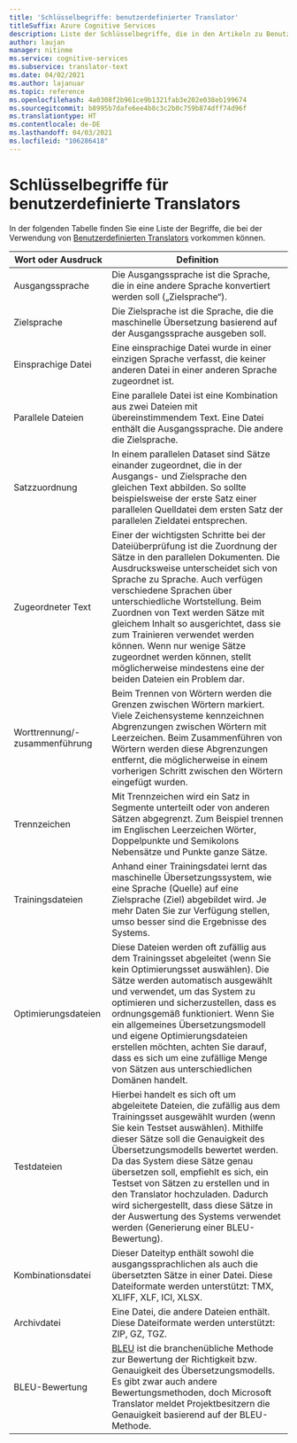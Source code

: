 ```yaml
---
title: 'Schlüsselbegriffe: benutzerdefinierter Translator'
titleSuffix: Azure Cognitive Services
description: Liste der Schlüsselbegriffe, die in den Artikeln zu Benutzerdefinierter Translator verwendet werden.
author: laujan
manager: nitinme
ms.service: cognitive-services
ms.subservice: translator-text
ms.date: 04/02/2021
ms.author: lajanuar
ms.topic: reference
ms.openlocfilehash: 4a0308f2b961ce9b1321fab3e202e038eb199674
ms.sourcegitcommit: b8995b7dafe6ee4b8c3c2b0c759b874dff74d96f
ms.translationtype: HT
ms.contentlocale: de-DE
ms.lasthandoff: 04/03/2021
ms.locfileid: "106286418"
---
```

# <a name="custom-translator-key-terms"></a>Schlüsselbegriffe für benutzerdefinierte Translators

In der folgenden Tabelle finden Sie eine Liste der Begriffe, die bei der Verwendung von [Benutzerdefinierten Translators](https://portal.customtranslator.azure.ai) vorkommen können.

| Wort oder Ausdruck|Definition|
|------------------|-----------|
| Ausgangssprache | Die Ausgangssprache ist die Sprache, die in eine andere Sprache konvertiert werden soll („Zielsprache“).|
| Zielsprache| Die Zielsprache ist die Sprache, die die maschinelle Übersetzung basierend auf der Ausgangssprache ausgeben soll. |
| Einsprachige Datei | Eine einsprachige Datei wurde in einer einzigen Sprache verfasst, die keiner anderen Datei in einer anderen Sprache zugeordnet ist. |
| Parallele Dateien | Eine parallele Datei ist eine Kombination aus zwei Dateien mit übereinstimmendem Text. Eine Datei enthält die Ausgangssprache. Die andere die Zielsprache.|
| Satzzuordnung| In einem parallelen Dataset sind Sätze einander zugeordnet, die in der Ausgangs- und Zielsprache den gleichen Text abbilden. So sollte beispielsweise der erste Satz einer parallelen Quelldatei dem ersten Satz der parallelen Zieldatei entsprechen.|
| Zugeordneter Text | Einer der wichtigsten Schritte bei der Dateiüberprüfung ist die Zuordnung der Sätze in den parallelen Dokumenten. Die Ausdrucksweise unterscheidet sich von Sprache zu Sprache. Auch verfügen verschiedene Sprachen über unterschiedliche Wortstellung. Beim Zuordnen von Text werden Sätze mit gleichem Inhalt so ausgerichtet, dass sie zum Trainieren verwendet werden können. Wenn nur wenige Sätze zugeordnet werden können, stellt möglicherweise mindestens eine der beiden Dateien ein Problem dar. |
| Worttrennung/-zusammenführung | Beim Trennen von Wörtern werden die Grenzen zwischen Wörtern markiert. Viele Zeichensysteme kennzeichnen Abgrenzungen zwischen Wörtern mit Leerzeichen. Beim Zusammenführen von Wörtern werden diese Abgrenzungen entfernt, die möglicherweise in einem vorherigen Schritt zwischen den Wörtern eingefügt wurden. |
| Trennzeichen   | Mit Trennzeichen wird ein Satz in Segmente unterteilt oder von anderen Sätzen abgegrenzt. Zum Beispiel trennen im Englischen Leerzeichen Wörter, Doppelpunkte und Semikolons Nebensätze und Punkte ganze Sätze. |
| Trainingsdateien | Anhand einer Trainingsdatei lernt das maschinelle Übersetzungssystem, wie eine Sprache (Quelle) auf eine Zielsprache (Ziel) abgebildet wird. Je mehr Daten Sie zur Verfügung stellen, umso besser sind die Ergebnisse des Systems. |
| Optimierungsdateien | Diese Dateien werden oft zufällig aus dem Trainingsset abgeleitet (wenn Sie kein Optimierungsset auswählen). Die Sätze werden automatisch ausgewählt und verwendet, um das System zu optimieren und sicherzustellen, dass es ordnungsgemäß funktioniert. Wenn Sie ein allgemeines Übersetzungsmodell und eigene Optimierungsdateien erstellen möchten, achten Sie darauf, dass es sich um eine zufällige Menge von Sätzen aus unterschiedlichen Domänen handelt. |
| Testdateien| Hierbei handelt es sich oft um abgeleitete Dateien, die zufällig aus dem Trainingsset ausgewählt wurden (wenn Sie kein Testset auswählen). Mithilfe dieser Sätze soll die Genauigkeit des Übersetzungsmodells bewertet werden. Da das System diese Sätze genau übersetzen soll, empfiehlt es sich, ein Testset von Sätzen zu erstellen und in den Translator hochzuladen. Dadurch wird sichergestellt, dass diese Sätze in der Auswertung des Systems verwendet werden (Generierung einer BLEU-Bewertung).   |
| Kombinationsdatei   | Dieser Dateityp enthält sowohl die ausgangssprachlichen als auch die übersetzten Sätze in einer Datei. Diese Dateiformate werden unterstützt: TMX, XLIFF, XLF, ICI, XLSX. |
| Archivdatei | Eine Datei, die andere Dateien enthält. Diese Dateiformate werden unterstützt: ZIP, GZ, TGZ.  |
| BLEU-Bewertung   | [BLEU](what-is-bleu-score.md) ist die branchenübliche Methode zur Bewertung der Richtigkeit bzw. Genauigkeit des Übersetzungsmodells. Es gibt zwar auch andere Bewertungsmethoden, doch Microsoft Translator meldet Projektbesitzern die Genauigkeit basierend auf der BLEU-Methode.
